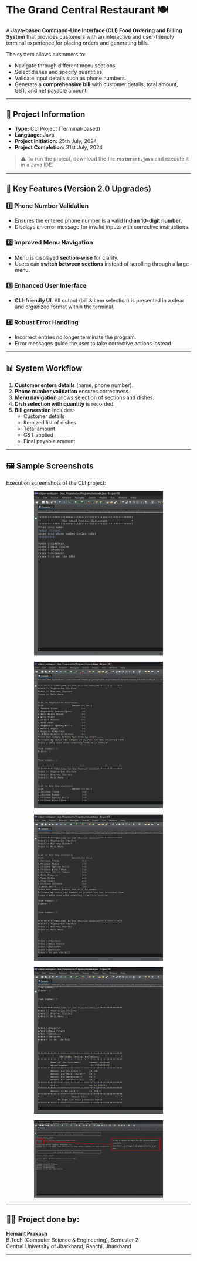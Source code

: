 # The Grand Central Restaurant 🍽️  

A **Java-based Command-Line Interface (CLI) Food Ordering and Billing System** that provides customers with an interactive and user-friendly terminal experience for placing orders and generating bills.  

The system allows customers to:  
- Navigate through different menu sections.  
- Select dishes and specify quantities.  
- Validate input details such as phone numbers.  
- Generate a **comprehensive bill** with customer details, total amount, GST, and net payable amount.  

---

## 📂 Project Information  

- **Type:** CLI Project (Terminal-based)  
- **Language:** Java  
- **Project Initiation:** 25th July, 2024  
- **Project Completion:** 31st July, 2024  

> ⚠️ To run the project, download the file **`resturant.java`** and execute it in a Java IDE.  

---

## 🔑 Key Features (Version 2.0 Upgrades)  

### 1️⃣ Phone Number Validation  
- Ensures the entered phone number is a valid **Indian 10-digit number**.  
- Displays an error message for invalid inputs with corrective instructions.  

### 2️⃣ Improved Menu Navigation  
- Menu is displayed **section-wise** for clarity.  
- Users can **switch between sections** instead of scrolling through a large menu.  

### 3️⃣ Enhanced User Interface  
- **CLI-friendly UI**: All output (bill & item selection) is presented in a clear and organized format within the terminal.  

### 4️⃣ Robust Error Handling  
- Incorrect entries no longer terminate the program.  
- Error messages guide the user to take corrective actions instead.  

---

## 📊 System Workflow  

1. **Customer enters details** (name, phone number).  
2. **Phone number validation** ensures correctness.  
3. **Menu navigation** allows selection of sections and dishes.  
4. **Dish selection with quantity** is recorded.  
5. **Bill generation** includes:  
   - Customer details  
   - Itemized list of dishes  
   - Total amount  
   - GST applied  
   - Final payable amount  

---

## 🖼️ Sample Screenshots  

Execution screenshots of the CLI project:  

<p align="center">
  <img src="https://github.com/hemantprakash2005/Food_Ordering_and_Billing_System_2.0/blob/main/Sample_Images/Screenshot%20(11).png" width="70%" />
</p>
<p align="center">
  <img src="https://github.com/hemantprakash2005/Food_Ordering_and_Billing_System_2.0/blob/main/Sample_Images/Screenshot%20(12).png" width="70%" />
</p>
<p align="center">
  <img src="https://github.com/hemantprakash2005/Food_Ordering_and_Billing_System_2.0/blob/main/Sample_Images/Screenshot%20(13).png" width="70%" />
</p>
<p align="center">
  <img src="https://github.com/hemantprakash2005/Food_Ordering_and_Billing_System_2.0/blob/main/Sample_Images/Screenshot%20(14).png" width="70%" />
</p>
<p align="center">
  <img src="https://github.com/hemantprakash2005/Food_Ordering_and_Billing_System_2.0/blob/main/Sample_Images/ss%2015%20modified.jpg" width="70%" />
</p>

---

## 👨‍💻 Project done by:  

**Hemant Prakash**  
B.Tech (Computer Science & Engineering), Semester 2  
Central University of Jharkhand, Ranchi, Jharkhand  

---
